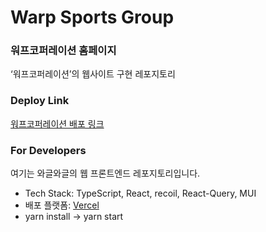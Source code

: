 # Warp Sports Group

### 워프코퍼레이션 홈페이지

‘워프코퍼레이션’의 웹사이트 구현 레포지토리

### Deploy Link

[워프코퍼레이션 배포 링크](https://warpsportsgroup.com)

### For Developers

여기는 와글와글의 웹 프론트엔드 레포지토리입니다.

- Tech Stack: TypeScript, React, recoil, React-Query, MUI
- 배포 플랫폼: [Vercel](https://vercel.com)
- yarn install -> yarn start
